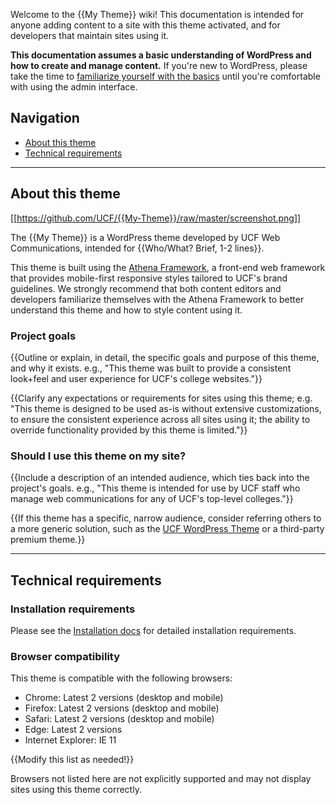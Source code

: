 Welcome to the {{My Theme}} wiki! This documentation is intended for anyone adding content to a site with this theme activated, and for developers that maintain sites using it.

**This documentation assumes a basic understanding of WordPress and how to create and manage content.**  If you're new to WordPress, please take the time to [familiarize yourself with the basics](https://codex.wordpress.org/WordPress_Lessons) until you're comfortable with using the admin interface.

## Navigation
- [About this theme](#about-this-theme)
- [Technical requirements](#technical-requirements)

-----

## About this theme

[[https://github.com/UCF/{{My-Theme}}/raw/master/screenshot.png]]

The {{My Theme}} is a WordPress theme developed by UCF Web Communications, intended for {{Who/What? Brief, 1-2 lines}}.

This theme is built using the [Athena Framework](https://ucf.github.io/Athena-Framework/), a front-end web framework that provides mobile-first responsive styles tailored to UCF's brand guidelines.  We strongly recommend that both content editors and developers familiarize themselves with the Athena Framework to better understand this theme and how to style content using it.

### Project goals
{{Outline or explain, in detail, the specific goals and purpose of this theme, and why it exists.  e.g., "This theme was built to provide a consistent look+feel and user experience for UCF's college websites."}}

{{Clarify any expectations or requirements for sites using this theme; e.g. "This theme is designed to be used as-is without extensive customizations, to ensure the consistent experience across all sites using it; the ability to override functionality provided by this theme is limited."}}

### Should I use this theme on my site?
{{Include a description of an intended audience, which ties back into the project's goals.  e.g., "This theme is intended for use by UCF staff who manage web communications for any of UCF's top-level colleges."}}

{{If this theme has a specific, narrow audience, consider referring others to a more generic solution, such as the [UCF WordPress Theme](https://github.com/UCF/UCF-WordPress-Theme/) or a third-party premium theme.}}

-----

## Technical requirements

### Installation requirements
Please see the [Installation docs](Installation.md#installation-requirements) for detailed installation requirements.

### Browser compatibility
This theme is compatible with the following browsers:
* Chrome: Latest 2 versions (desktop and mobile)
* Firefox: Latest 2 versions (desktop and mobile)
* Safari: Latest 2 versions (desktop and mobile)
* Edge: Latest 2 versions
* Internet Explorer: IE 11

{{Modify this list as needed!}}

Browsers not listed here are not explicitly supported and may not display sites using this theme correctly.
